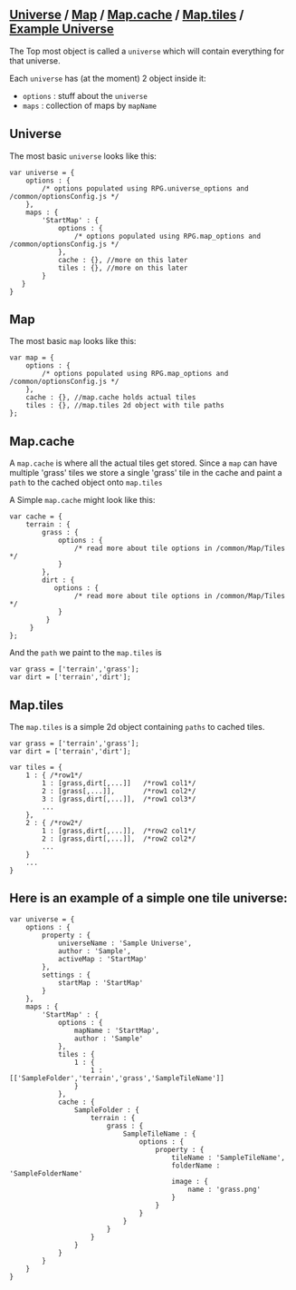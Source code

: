 [Universe](#Universe) / [Map](#Map) / [Map.cache](#MapCache) / [Map.tiles](#MapTiles) / [Example Universe](#ExampleUniverse)
---

The Top most object is called a `universe` which will contain everything for that universe.

Each `universe` has (at the moment) 2 object inside it:

* `options` : stuff about the `universe`
* `maps` : collection of maps by `mapName`

<a name="#Universe"></a>

## Universe

The most basic `universe` looks like this:

    var universe = {
        options : {
            /* options populated using RPG.universe_options and /common/optionsConfig.js */
        },
        maps : {
            'StartMap' : {
                options : {
                    /* options populated using RPG.map_options and /common/optionsConfig.js */
                },
                cache : {}, //more on this later
                tiles : {}, //more on this later
            }
       }
    }


<a name="#Map"></a>

## Map

The most basic `map` looks like this:

    var map = {
        options : {
            /* options populated using RPG.map_options and /common/optionsConfig.js */
        },
        cache : {}, //map.cache holds actual tiles
        tiles : {}, //map.tiles 2d object with tile paths
    };

<a name="#MapCache"></a>

## Map.cache

A `map.cache` is where all the actual tiles get stored. Since a `map` can have multiple 'grass' tiles we store a single 'grass' tile in the cache and paint a `path` to the cached object onto `map.tiles`

A Simple `map.cache` might look like this:

    var cache = {
        terrain : {
            grass : {
                options : {
                    /* read more about tile options in /common/Map/Tiles */
                }
            },
            dirt : {
               options : {
                    /* read more about tile options in /common/Map/Tiles */
                }
             }
         }
    };

And the `path` we paint to the `map.tiles` is

    var grass = ['terrain','grass'];
    var dirt = ['terrain','dirt'];

<a name="#MapTiles"></a>

## Map.tiles

The `map.tiles` is a simple 2d object containing `paths` to cached tiles.

    var grass = ['terrain','grass'];
    var dirt = ['terrain','dirt'];

    var tiles = {
        1 : { /*row1*/
            1 : [grass,dirt[,...]]   /*row1 col1*/
            2 : [grass[,...]],       /*row1 col2*/
            3 : [grass,dirt[,...]],  /*row1 col3*/
            ...
        },
        2 : { /*row2*/
            1 : [grass,dirt[,...]],  /*row2 col1*/
            2 : [grass,dirt[,...]],  /*row2 col2*/
            ...
        }
        ...
    }


<a name="#ExampleUniverse"></a>

## Here is an example of a simple one tile universe:

    var universe = {
        options : {
            property : {
                universeName : 'Sample Universe',
                author : 'Sample',
                activeMap : 'StartMap'
            },
            settings : {
                startMap : 'StartMap'
            }
        },
        maps : {
            'StartMap' : {
                options : {
                    mapName : 'StartMap',
                    author : 'Sample'
                },
                tiles : {
                    1 : {
                        1 : [['SampleFolder','terrain','grass','SampleTileName']]
                    }
                },
                cache : {
                    SampleFolder : {
                        terrain : {
                            grass : {
                                SampleTileName : {
                                    options : {
                                        property : {
                                            tileName : 'SampleTileName',
                                            folderName : 'SampleFolderName'
                                            image : {
                                                name : 'grass.png'
                                            }
                                        }
                                    }
                                }
                            }
                        }
                    }
                }
            }
        }
    }
